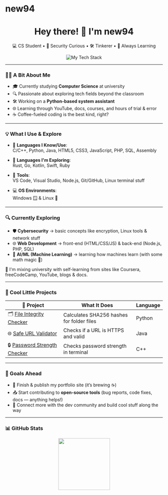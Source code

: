 # new94

<h1 align="center">Hey there! 👋 I'm new94</h1>
<p align="center">
  💻 CS Student • 🔐 Security Curious • 🛠 Tinkerer • 🚀 Always Learning
</p>

<p align="center">
  <img src="https://skillicons.dev/icons?i=python,java,cpp,html,css,js,php,sql,assembly,nodejs,rust,go,kotlin,swift,ruby,vscode,linux,git&perline=9" alt="My Tech Stack" />
</p>

---

### 👨‍💻 A Bit About Me

- 🎓 Currently studying **Computer Science** at university
- 🔍 Passionate about exploring tech fields beyond the classroom
- 🛠 Working on a **Python-based system assistant**
- 🌐 Learning through YouTube, docs, courses, and hours of trial & error
- ☕ Coffee-fueled coding is the best kind, right?

---

### 💡 What I Use & Explore

- 🧠 **Languages I Know/Use**:  
  C/C++, Python, Java, HTML5, CSS3, JavaScript, PHP, SQL, Assembly

- 🚀 **Languages I'm Exploring**:  
  Rust, Go, Kotlin, Swift, Ruby

- 🧰 **Tools**:  
  VS Code, Visual Studio, Node.js, Git/GitHub, Linux terminal stuff

- 💻 **OS Environments**:  
  Windows 🪟 & Linux 🐧

---

### 🔍 Currently Exploring

- 🛡️ **Cybersecurity** → basic concepts like encryption, Linux tools & network stuff  
- 🌐 **Web Development** → front-end (HTML/CSS/JS) & back-end (Node.js, PHP, SQL)  
- 🤖 **AI/ML (Machine Learning)** → learning how machines learn (with some math magic 🧮)

🧠 I'm mixing university with self-learning from sites like Coursera, freeCodeCamp, YouTube, blogs & docs.

---

### 🚀 Cool Little Projects

| 🔧 Project | What It Does | Language |
|-----------|--------------|----------|
| 🗂️ [File Integrity Checker](https://github.com/new94/file-integrity-checker-python) | Calculates SHA256 hashes for folder files | Python |
| 🌐 [Safe URL Validator](https://github.com/new94/Java-Safe-URL-Validator) | Checks if a URL is HTTPS and valid | Java |
| 🔒 [Password Strength Checker](https://github.com/new94/Password-Strength-Checker-C-) | Checks password strength in terminal | C++ |

---

### 🎯 Goals Ahead

- 🧪 Finish & publish my portfolio site (it’s brewing ☕)
- 📤 Start contributing to **open-source tools** (bug reports, code fixes, docs — anything helps!)
- 🤝 Connect more with the dev community and build cool stuff along the way

---

### 📊 GitHub Stats

<p align="center">
  <img src="https://github-readme-stats.vercel.app/api?username=new94&show_icons=true&theme=tokyonight" height="165" />
</p>
